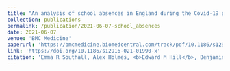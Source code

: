 ```yaml
---
title: "An analysis of school absences in England during the Covid-19 pandemic"
collection: publications
permalink: /publication/2021-06-07-school_absences
date: 2021-06-07
venue: 'BMC Medicine'
paperurl: 'https://bmcmedicine.biomedcentral.com/track/pdf/10.1186/s12916-021-01990-x.pdf'
link: 'https://doi.org/10.1186/s12916-021-01990-x'
citation: 'Emma R Southall, Alex Holmes, <b>Edward M Hill</b>, Benjamin D Atkins, Trystan Leng, Robin N Thompson, Louise Dyson, Matt J Keeling, Michael J Tildesley. (2021). &quot;An analysis of school absences in England during the Covid-19 pandemic.&quot; <i>BMC Medicine</i>, <b>19</b>: 137. doi:10.1186/s12916-021-01990-x.'
---
```

